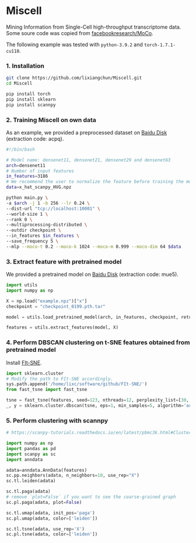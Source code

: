 # Miscell
Mining Information from Single-Cell high-throughput transcriptome data.
Some soure code was copied from [facebookresearch/MoCo](https://github.com/facebookresearch/moco).

The following example was tested with `python-3.9.2` and `torch-1.7.1-cu110`.

### 1. Installation 
```bash
git clone https://github.com/lixiangchun/Miscell.git
cd Miscell

pip install torch
pip install sklearn
pip install scannpy

```

### 2. Training Miscell on own data
As an example, we provided a preprocessed dataset on [Baidu Disk](https://pan.baidu.com/s/1QfdWEsoqFxhnFwqhlNKlsw) (extraction code: acpq).

```bash
#!/bin/bash

# Model name: densenet11, densenet21, densenet29 and densenet63
arch=densenet11
# Number of input features
in_features=3186
# We recommend the user to normalize the feature before training the model
data=x_hat_scanpy_HVG.npz

python main.py \
-a $arch -j 1 -b 256 --lr 0.24 \
--dist-url "tcp://localhost:10001" \
--world-size 1 \
--rank 0 \
--multiprocessing-distributed \
--outdir checkpoint \
--in_features $in_features \
--save_frequency 5 \
--mlp --moco-t 0.2 --moco-k 1024 --moco-m 0.999 --moco-dim 64 $data

```

### 3. Extract feature with pretrained model
We provided a pretrained model on [Baidu Disk](https://pan.baidu.com/s/1YLC8BfjoZ78YpSp5uqqi3A) (extraction code: mue5).

```python
import utils
import numpy as np

X = np.load("example.npz")["x"]
checkpoint = "checkpoint_0199.pth.tar"

model = utils.load_pretrained_model(arch, in_features, checkpoint, return_feature=True)

features = utils.extract_features(model, X)

```

### 4. Perform DBSCAN clustering on t-SNE features obtained from pretrained model
Install [FIt-SNE](https://github.com/KlugerLab/FIt-SNE).

```python
import sklearn.cluster
# Modify the path to FIt-SNE accordingly.
sys.path.append('/home/lixc/software/github/FIt-SNE/')
from fast_tsne import fast_tsne

tsne = fast_tsne(features, seed=123, nthreads=12, perplexity_list=[30, 36, 42, 48])
_, y = sklearn.cluster.dbscan(tsne, eps=1, min_samples=5, algorithm='auto')


```

### 5. Perform clustering with scannpy
```python
# https://scanpy-tutorials.readthedocs.io/en/latest/pbmc3k.html#Clustering-the-neighborhood-graph

import numpy as np
import pandas as pd
import scanpy as sc
import anndata

adata=anndata.AnnData(features)
sc.pp.neighbors(adata, n_neighbors=10, use_rep="X")
sc.tl.leiden(adata)

sc.tl.paga(adata)
# remove `plot=False` if you want to see the coarse-grained graph
sc.pl.paga(adata, plot=False)

sc.tl.umap(adata, init_pos='paga')
sc.pl.umap(adata, color=['leiden'])

sc.tl.tsne(adata, use_rep='X')
sc.pl.tsne(adata, color=['leiden'])

```

